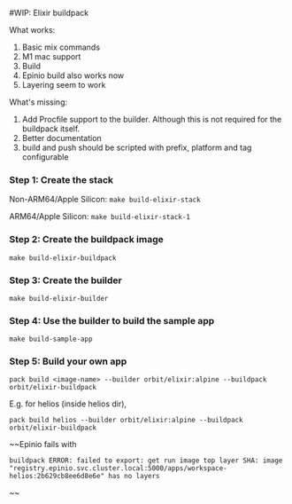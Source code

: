 #WIP: Elixir buildpack

What works:
1. Basic mix commands
2. M1 mac support
3. Build
4. Epinio build also works now
5. Layering seem to work

What's missing:
1. Add Procfile support to the builder. Although this is not required for the buildpack itself.
4. Better documentation
6. build and push should be scripted with prefix, platform and tag configurable

### Step 1: Create the stack
Non-ARM64/Apple Silicon: `make build-elixir-stack`

ARM64/Apple Silicon: `make build-elixir-stack-1`

### Step 2: Create the buildpack image
`make build-elixir-buildpack`

### Step 3: Create the builder
`make build-elixir-builder`

### Step 4: Use the builder to build the sample app
`make build-sample-app`

### Step 5: Build your own app

`pack build <image-name> --builder orbit/elixir:alpine --buildpack orbit/elixir-buildpack`

E.g. for helios (inside helios dir),

`pack build helios --builder orbit/elixir:alpine --buildpack orbit/elixir-buildpack`

~~Epinio fails with 
```
buildpack ERROR: failed to export: get run image top layer SHA: image "registry.epinio.svc.cluster.local:5000/apps/workspace-helios:2b629cb8ee6d8e6e" has no layers
```
~~

